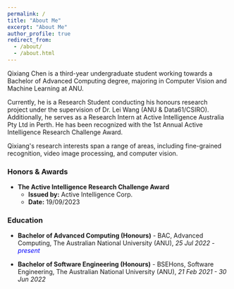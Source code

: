 ```yaml
---
permalink: /
title: "About Me"
excerpt: "About Me"
author_profile: true
redirect_from: 
  - /about/
  - /about.html
---
```


<style>
a:link, a:visited {
  text-decoration: none;
}

a:hover, a:active {
  text-decoration: underline;
}
</style>

Qixiang Chen is a third-year undergraduate student working towards a Bachelor of Advanced Computing degree, majoring in Computer Vision and Machine Learning at ANU. 

Currently, he is a Research Student conducting his honours research project under the supervision of [Dr. Lei Wang](https://leiwangr.github.io/) (ANU & Data61/CSIRO). Additionally, he serves as a Research Intern at Active Intelligence Australia Pty Ltd in Perth. He has been recognized with the 1st Annual Active Intelligence Research Challenge Award.

Qixiang's research interests span a range of areas, including fine-grained recognition, video image processing, and computer vision.


<!-- <h3>Research Interests</h3>

- Action Recognition
- Anomaly Detection
- Video Image Processing
- Computer Vision
- Deep Learning
- Machine Learning -->

<h3> Honors & Awards</h3>

- **The Active Intelligence Research Challenge Award**
    - **Issued by:** Active Intelligence Corp.  
    - **Date:** 19/09/2023

<h3>Education</h3>

- **Bachelor of Advanced Computing (Honours)** - BAC, Advanced Computing, The Australian National University (ANU), *25 Jul 2022 - <span style="color: blue;">present</span>*

- **Bachelor of Software Engineering (Honours)** - BSEHons, Software Engineering, The Australian National University (ANU), *21 Feb 2021 - 30 Jun 2022*